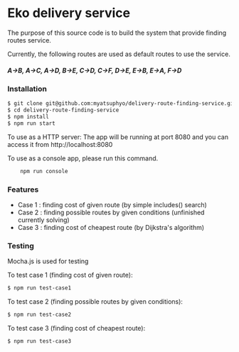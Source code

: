 # Eko delivery service

The purpose of this source code is to build the system that provide finding routes service.

Currently, the following routes are used as default routes to use the service. 
##### A->B, A->C, A->D, B->E, C->D, C->F, D->E, E->B, E->A, F->D

### Installation

```sh
$ git clone git@github.com:myatsuphyo/delivery-route-finding-service.git
$ cd delivery-route-finding-service
$ npm install
$ npm run start
```
To use as a HTTP server: 
The app will be running at port 8080 and you can access it from http://localhost:8080

To use as a console app, please run this command.
```sh
    npm run console
```

### Features

- Case 1 : finding cost of given route (by simple includes() search)
- Case 2 : finding possible routes by given conditions (unfinished currently solving)
- Case 3 : finding cost of cheapest route (by Dijkstra's algorithm)

### Testing

Mocha.js is used for testing

To test case 1 (finding cost of given route): 
```sh
$ npm run test-case1
```
To test case 2 (finding possible routes by given conditions): 
```sh
$ npm run test-case2
```
To test case 3 (finding cost of cheapest route): 
```sh
$ npm run test-case3
```

